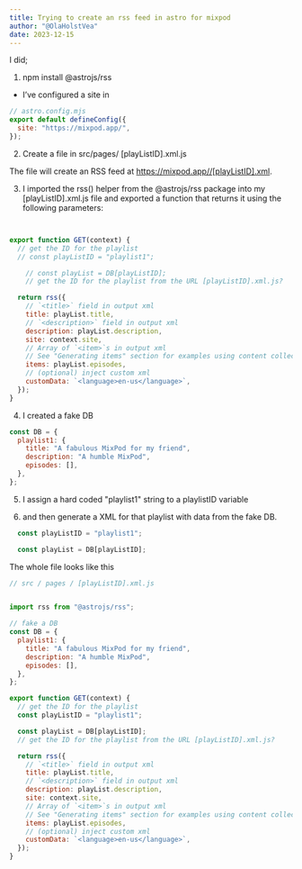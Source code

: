 ```yaml
---
title: Trying to create an rss feed in astro for mixpod
author: "@OlaHolstVea"
date: 2023-12-15
---
```




I did;
1. npm install @astrojs/rss

- I’ve configured a site in

```js
// astro.config.mjs
export default defineConfig({
  site: "https://mixpod.app/",
});

```

2. Create a file in src/pages/ [playListID].xml.js

The file  will create an RSS feed at https://mixpod.app//[playListID].xml.

3. I imported the rss() helper from the @astrojs/rss package into my [playListID].xml.js file and exported a function that returns it using the following parameters:

```js


export function GET(context) {
  // get the ID for the playlist
  // const playListID = "playlist1";

    // const playList = DB[playListID];
    // get the ID for the playlist from the URL [playListID].xml.js?

  return rss({
    // `<title>` field in output xml
    title: playList.title,
    // `<description>` field in output xml
    description: playList.description,
    site: context.site,
    // Array of `<item>`s in output xml
    // See "Generating items" section for examples using content collections and glob imports
    items: playList.episodes,
    // (optional) inject custom xml
    customData: `<language>en-us</language>`,
  });
}

```

4. I created a fake DB
```js
const DB = {
  playlist1: {
    title: "A fabulous MixPod for my friend",
    description: "A humble MixPod",
    episodes: [],
  },
};
```

5. I assign a hard coded "playlist1" string to a playlistID variable


6.  and then generate a XML for that playlist with data from the fake DB.

```js
  const playListID = "playlist1";

  const playList = DB[playListID];

```

The whole file looks like this

```js
// src / pages / [playListID].xml.js


import rss from "@astrojs/rss";

// fake a DB
const DB = {
  playlist1: {
    title: "A fabulous MixPod for my friend",
    description: "A humble MixPod",
    episodes: [],
  },
};

export function GET(context) {
  // get the ID for the playlist
  const playListID = "playlist1";

  const playList = DB[playListID];
  // get the ID for the playlist from the URL [playListID].xml.js?

  return rss({
    // `<title>` field in output xml
    title: playList.title,
    // `<description>` field in output xml
    description: playList.description,
    site: context.site,
    // Array of `<item>`s in output xml
    // See "Generating items" section for examples using content collections and glob imports
    items: playList.episodes,
    // (optional) inject custom xml
    customData: `<language>en-us</language>`,
  });
}


```